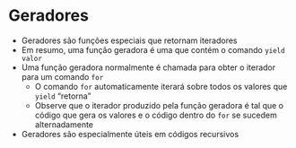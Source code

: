 # Geradores

- Geradores são funções especiais que retornam iteradores
- Em resumo, uma função geradora é uma que contém o
  comando `yield valor`
- Uma função geradora normalmente é chamada para obter
  o iterador para um comando `for`
     - O comando `for` automaticamente iterará sobre todos os
       valores que `yield` “retorna”
     - Observe que o iterador produzido pela função geradora é
       tal que o código que gera os valores e o código dentro do `for`
       se sucedem alternadamente
- Geradores são especialmente úteis em códigos recursivos


